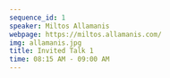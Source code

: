 ```yaml
---
sequence_id: 1
speaker: Miltos Allamanis
webpage: https://miltos.allamanis.com/
img: allamanis.jpg
title: Invited Talk 1
time: 08:15 AM - 09:00 AM
---
```

